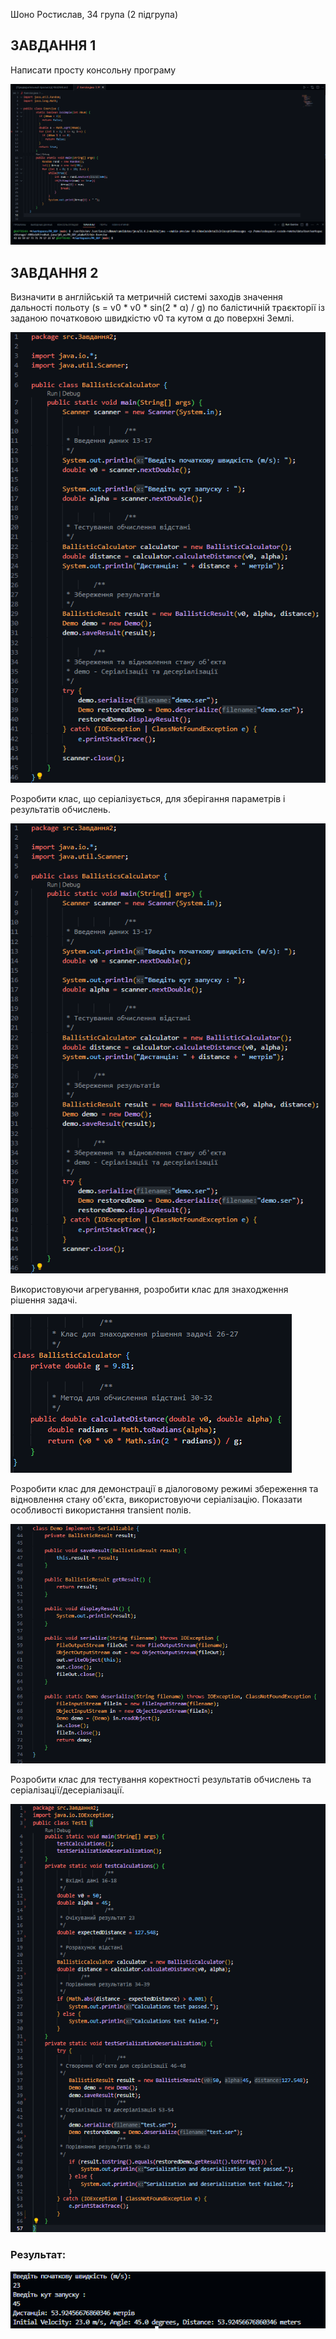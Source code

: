 Шоно Ростислав, 34 група (2 підгрупа)

## ЗАВДАННЯ 1

Написати просту консольну програму

![](Screenshot/Завдання1.png)

## ЗАВДАННЯ 2

Визначити в англійській та метричній системі заходів значення дальності
польоту (s = v0 * v0 * sin(2 * α) / g) по балістичній траєкторії із заданою
початковою швидкістю v0 та кутом α до поверхні Землі.

![](Screenshot/1.png)

Розробити клас, що серіалізується, для зберігання параметрів і результатів
обчислень.

![](Screenshot/1.png)

Використовуючи агрегування, розробити клас для знаходження рішення
задачі.

![](Screenshot/2.png)

Розробити клас для демонстрації в діалоговому режимі збереження та
відновлення стану об'єкта, використовуючи серіалізацію. Показати особливості
використання transient полів.

![](Screenshot/3.png)

Розробити клас для тестування коректності результатів обчислень та
серіалізації/десеріалізації.

![](Screenshot/4.png)

### Результат:

![](Screenshot/5.png)
